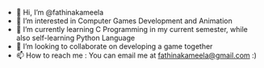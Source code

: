 - 👋 Hi, I’m @fathinakameela
- 👀 I’m interested in Computer Games Development and Animation
- 🌱 I’m currently learning C Programming in my current semester, while also self-learning Python Language
- 💞️ I’m looking to collaborate on developing a game together
- 📫 How to reach me : You can email me at fathinakameela@gmail.com :)

<!---
fathinakameela/fathinakameela is a ✨ special ✨ repository because its `README.md` (this file) appears on your GitHub profile.
You can click the Preview link to take a look at your changes.
--->
